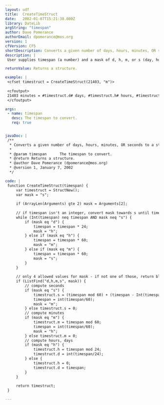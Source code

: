 ```yaml
---
layout: udf
title:  CreateTimeStruct
date:   2002-01-07T15:21:38.000Z
library: DateLib
argString: "timespan"
author: Dave Pomerance
authorEmail: dpomerance@mos.org
version: 1
cfVersion: CF5
shortDescription: Converts a given number of days, hours, minutes, OR seconds to a struct of days, hours, minutes, AND seconds.
description: |
 User supplies timespan (a number) and a mask of d, h, m, or s (day, hour, minute, second respectively) to denote the time unit timespan is measured in.  Timespan is required, mask defaults to s.  The function returns a structure of days, hours, minutes, and seconds equivalent to supplied timespan.

returnValue: Returns a structure.

example: |
 <cfset timestruct = CreateTimeStruct(21403, "m")>
 
 <cfoutput>
 21403 minutes = #timestruct.d# days, #timestruct.h# hours, #timestruct.m# minutes, #timestruct.s# seconds
 </cfoutput>

args:
 - name: timespan
   desc: The timespan to convert.
   req: true


javaDoc: |
 /**
  * Converts a given number of days, hours, minutes, OR seconds to a struct of days, hours, minutes, AND seconds.
  * 
  * @param timespan      The timespan to convert. 
  * @return Returns a structure. 
  * @author Dave Pomerance (dpomerance@mos.org) 
  * @version 1, January 7, 2002 
  */

code: |
 function CreateTimeStruct(timespan) {
     var timestruct = StructNew();
     var mask = "s";
 
     if (ArrayLen(Arguments) gte 2) mask = Arguments[2];
 
     // if timespan isn't an integer, convert mask towards s until timespan is an integer or mask is s
     while (Int(timespan) neq timespan AND mask neq "s") {
         if (mask eq "d") {
             timespan = timespan * 24;
             mask = "h";
         } else if (mask eq "h") {
             timespan = timespan * 60;
             mask = "m";
         } else if (mask eq "m") {
             timespan = timespan * 60;
             mask = "s";
         }
     }
     
     // only 4 allowed values for mask - if not one of those, return blank struct
     if (ListFind("d,h,m,s", mask)) {
         // compute seconds
         if (mask eq "s") {
             timestruct.s = (timespan mod 60) + (timespan - Int(timespan));
             timespan = int(timespan/60);
             mask = "m";
         } else timestruct.s = 0;
         // compute minutes
         if (mask eq "m") {
             timestruct.m = timespan mod 60;
             timespan = int(timespan/60);
             mask = "h";
         } else timestruct.m = 0;
         // compute hours, days
         if (mask eq "h") {
             timestruct.h = timespan mod 24;
             timestruct.d = int(timespan/24);
         } else {
             timestruct.h = 0;
             timestruct.d = timespan;
         }
     }
     
     return timestruct;
 }

---
```


